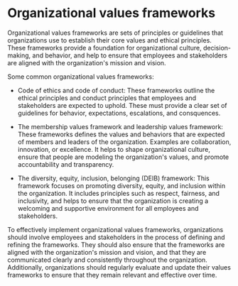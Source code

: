 # Organizational values frameworks

Organizational values frameworks are sets of principles or guidelines that organizations use to establish their core values and ethical principles. These frameworks provide a foundation for organizational culture, decision-making, and behavior, and help to ensure that employees and stakeholders are aligned with the organization's mission and vision.

Some common organizational values frameworks:

* Code of ethics and code of conduct: These frameworks outline the ethical principles and conduct principles that employees and stakeholders are expected to uphold. These must provide a clear set of guidelines for behavior, expectations, escalations, and consquences.

* The membership values framework and leadership values framework: These frameworks defines the values and behaviors that are expected of members and leaders of the organization. Examples are collaboration, innovation, or excellence. It helps to shape organizational culture, ensure that people are modeling the organization's values, and promote accountability and transparency.

* The diversity, equity, inclusion, belonging (DEIB) framework: This framework focuses on promoting diversity, equity, and inclusion within the organization. It includes principles such as respect, fairness, and inclusivity, and helps to ensure that the organization is creating a welcoming and supportive environment for all employees and stakeholders.

To effectively implement organizational values frameworks, organizations should involve employees and stakeholders in the process of defining and refining the frameworks. They should also ensure that the frameworks are aligned with the organization's mission and vision, and that they are communicated clearly and consistently throughout the organization. Additionally, organizations should regularly evaluate and update their values frameworks to ensure that they remain relevant and effective over time.

